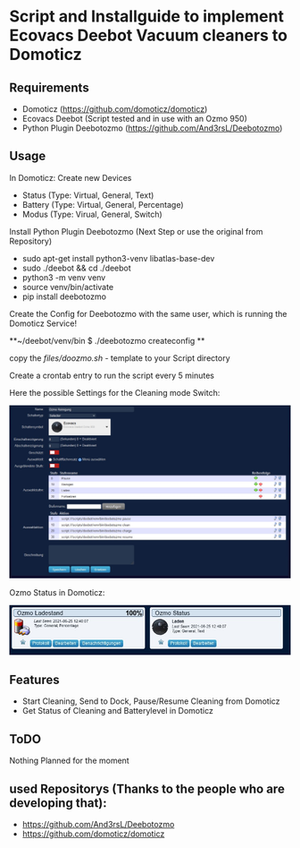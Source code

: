 # Script and Installguide to implement Ecovacs Deebot Vacuum cleaners to Domoticz


## Requirements

* Domoticz (https://github.com/domoticz/domoticz)
* Ecovacs Deebot (Script tested and in use with an Ozmo 950)
* Python Plugin Deebotozmo (https://github.com/And3rsL/Deebotozmo)

## Usage

In Domoticz:
Create new Devices 
* Status (Type: Virtual, General, Text)
* Battery (Type: Virtual, General, Percentage)
* Modus (Type: Virual, General, Switch) 

Install Python Plugin Deebotozmo (Next Step or use the original from Repository)

* sudo apt-get install python3-venv libatlas-base-dev 
* sudo ./deebot && cd ./deebot
* python3 -m venv venv
* source venv/bin/activate
* pip install deebotozmo

Create the Config for Deebotozmo with the same user, which is running the Domoticz Service!

**~/deebot/venv/bin $ ./deebotozmo createconfig **

copy the *files/doozmo.sh* - template to your Script directory

Create a crontab entry to run the script every 5 minutes


Here the possible Settings for the Cleaning mode Switch:

![alt text](https://github.com/DaKarlii/Domoticz_Ecovacs_Deebot_Implementation/raw/master/pictures/Domoticz_Switch_Settings.jpg "Domoticz Switch Settings")


Ozmo Status in Domoticz:

![alt text](https://github.com/DaKarlii/Domoticz_Ecovacs_Deebot_Implementation/raw/master/pictures/Domoticz_Statuses.jpg "Domoticz Ozmo Statuses")



## Features

* Start Cleaning, Send to Dock, Pause/Resume Cleaning from Domoticz
* Get Status of Cleaning and Batterylevel in Domoticz

## ToDO
Nothing Planned for the moment

## used Repositorys (Thanks to the people who are developing that):

* https://github.com/And3rsL/Deebotozmo
* https://github.com/domoticz/domoticz
